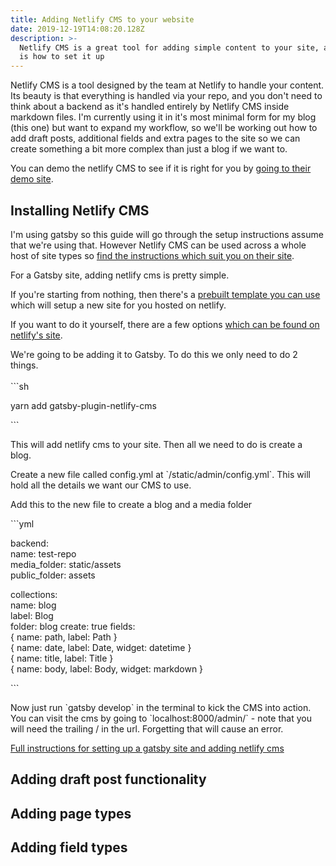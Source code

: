 ```yaml
---
title: Adding Netlify CMS to your website
date: 2019-12-19T14:08:20.128Z
description: >-
  Netlify CMS is a great tool for adding simple content to your site, and this
  is how to set it up
---
```

Netlify CMS is a tool designed by the team at Netlify to handle your content. Its beauty is that everything is handled via your repo, and you don't need to think about a backend as it's handled entirely by Netlify CMS inside markdown files. I'm currently using it in it's most minimal form for my blog (this one) but want to expand my workflow, so we'll be working out how to add draft posts, additional fields and extra pages to the site so we can create something a bit more complex than just a blog if we want to.

You can demo the netlify CMS to see if it is right for you by [going to their demo site](https://cms.netlify.com/#/collections/posts).

## Installing Netlify CMS

I'm using gatsby so this guide will go through the setup instructions assume that we're using that. However Netlify CMS can be used across a whole host of site types so [find the instructions which suit you on their site](https://www.netlifycms.org/docs/start-with-a-template/).

For a Gatsby site, adding netlify cms is pretty simple.

If you're starting from nothing, then there's a [prebuilt template you can use](https://www.netlifycms.org/docs/start-with-a-template/) which will setup a new site for you hosted on netlify.

If you want to do it yourself, there are a few options [which can be found on netlify's site](https://www.netlifycms.org/docs/add-to-your-site/). 

We're going to be adding it to Gatsby. To do this we only need to do 2 things.\
\
\`\``sh

yarn add gatsby-plugin-netlify-cms

\`\``

This will add netlify cms to your site. Then all we need to do is create a blog.

Create a new file called config.yml at \`/static/admin/config.yml\`. This will hold all the details we want our CMS to use.

Add this to the new file to create a blog and a media folder

\`\``yml

backend: \
    name: test-repo\
media_folder: static/assets \
public_folder: assets

collections:\
    name: blog\
    label: Blog\
    folder: blog
    create: true
    fields:\
        { name: path, label: Path }\
        { name: date, label: Date, widget: datetime }\
        { name: title, label: Title }\
        { name: body, label: Body, widget: markdown }

\`\``

Now just run \`gatsby develop\` in the terminal to kick the CMS into action. You can visit the cms by going to \`localhost:8000/admin/\` - note that you will need the trailing / in the url. Forgetting that will cause an error.

[Full instructions for setting up a gatsby site and adding netlify cms](https://www.gatsbyjs.org/docs/sourcing-from-netlify-cms/)



## Adding draft post functionality

## Adding page types

## Adding field types
